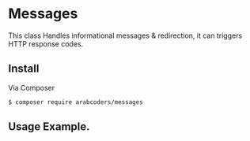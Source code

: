 # Messages

This class Handles informational messages & redirection, it can triggers HTTP response codes.

## Install

Via Composer

```bash
$ composer require arabcoders/messages
```

## Usage Example.

```php
```
